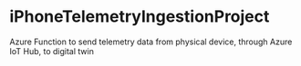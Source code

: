# iPhoneTelemetryIngestionProject
Azure Function to send telemetry data from physical device, through Azure IoT Hub, to digital twin
